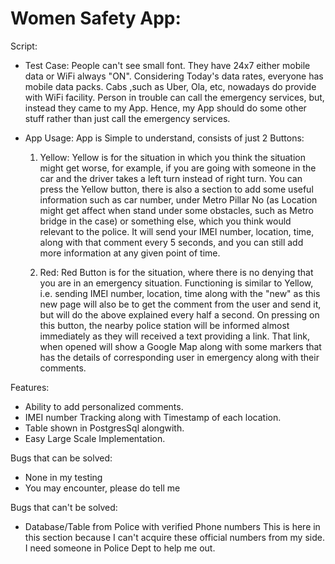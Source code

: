 # Women Safety App:

Script:
  - Test Case:
    People can't see small font. They have 24x7 either mobile data or WiFi always "ON". Considering Today's data rates, everyone has mobile data packs. Cabs ,such as Uber, Ola, etc, nowadays do provide with WiFi facility. Person in trouble can call the emergency services, but, instead they came to my App. Hence, my App should do some other stuff rather than just call the emergency services.
    
  - App Usage:
    App is Simple to understand, consists of just 2 Buttons:

    1. Yellow:
      Yellow is for the situation in which you think the situation might get worse, for example, if you are going with someone in the car and the driver takes a left turn instead of right turn. You can press the Yellow button, there is also a section to add some useful information such as car number, under Metro Pillar No (as Location might get affect when stand under some obstacles, such as Metro bridge in the case) or something else, which you think would relevant to the police. It will send your IMEI number, location, time, along with that comment every 5 seconds, and you can still add more information at any given point of time.

    2. Red:
      Red Button is for the situation, where there is no denying that you are in an emergency situation. Functioning is similar to Yellow, i.e. sending IMEI number, location, time along with the "new" as this new page will also be to get the comment from the user and send it, but will do the above explained every half a second. On pressing on this button, the nearby police station will be informed almost immediately as they will received a text providing a link. That link, when opened will show a Google Map along with some markers that has the details of corresponding user in emergency along with their comments.

Features:
- Ability to add personalized comments.
- IMEI number Tracking along with Timestamp of each location.
- Table shown in PostgresSql alongwith.
- Easy Large Scale Implementation.

Bugs that can be solved:
- None in my testing
- You may encounter, please do tell me

Bugs that can't be solved:
- Database/Table from Police with verified Phone numbers
This is here in this section because I can't acquire these official numbers from my side. I need someone in Police Dept to help me out.
